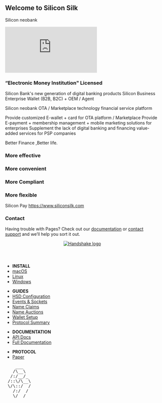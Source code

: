 ## Welcome to Silicon Silk

Silicon neobank

![image](https://github.com/Siliconbank/tomb/blob/master/photo.md)

### “Electronic Money Institution" Licensed

Silicon Bank's new generation of digital banking products
Silicon Business Enterprise Wallet (B2B, B2C) + OEM / Agent

Silicon neobank
OTA / Marketplace technology financial service platform

Provide customized E-wallet + card for OTA platform / Marketplace
Provide E-payment + membership management + mobile marketing solutions for enterprises
Supplement the lack of digital banking and financing value-added services for PSP companies


Better Finance ,Better life.

### More effective
### More convenient
### More Compliant 
### More flexible

Silicon Pay
https://www.siliconsilk.com





### Contact
Having trouble with Pages? Check out our [documentation](https://help.github.com/categories/github-pages-basics/) or [contact support](https://github.com/contact) and we’ll help you sort it out.


<!DOCTYPE html>
<html lang="en">

<head>
<title>Handshake Developer Documentation</title>

<meta name="generator" content="pandoc">
<meta name="viewport" content="width=device-width,initial-scale=1">
<meta http-equiv="X-UA-Compatible" content="IE=edge">
<meta http-equiv="Content-Type" content="text/html; charset=utf-8" />

<link rel="icon" type="image/ico" href="/img/favicon.ico" />
<link rel="stylesheet" type="text/css" href="/css/github-markdown.min.css" />
<link rel="stylesheet" type="text/css" href="/css/main.css" />
</head>

<body>
<header>
  <a href="/"><img alt="Handshake logo" src="/img/logo.svg" /></a>
</header>

<main>
<nav><div class="wrapper">
  <ul>
    <li><strong>INSTALL</strong></li>
    <li><a id="install-mac"   href="/guides/mac-install.html">macOS</a></li>
    <li><a id="install-linux"   href="/guides/linux-install.html">Linux</a></li>
    <li><a id="install-win"   href="/guides/win-install.html">Windows</a></li>
  </ul>
  <ul>
    <li><strong>GUIDES</strong></li>
    <li><a id="guides-config"   href="/guides/config.html">HSD Configuration</a></li>
    <li><a id="guides-events"   href="/guides/events.html">Events & Sockets</a></li>
    <li><a id="guides-claims"   href="/guides/claims.html">Name Claims</a></li>
    <li><a id="guides-auctions"   href="/guides/auctions.html">Name Auctions</a></li>
    <li><a id="guides-wallet"   href="/guides/wallet.html">Wallet Setup</a></li>
    <li><a id="guides-protocol"   href="/guides/protocol.html">Protocol Summary</a></li>
  </ul>
  <ul>
    <li><strong>DOCUMENTATION</strong></li>
    <li><a href="/api-docs">API Docs</a></li>
    <li><a href="/docs">Full Documentation</a></li>
  </ul>
  <ul>
    <li><strong>PROTOCOL</strong></li>
    <li><a href="/files/handshake.txt">Paper</a></li>
  </ul>
</div></nav>

<section class="markdown-body">
<pre class="lynx">
    ___   
   /\__\  
  /:/__/_ 
 /::\/\__\
 \/\::/  /
   /:/  / 
   \/__/  
</pre>
